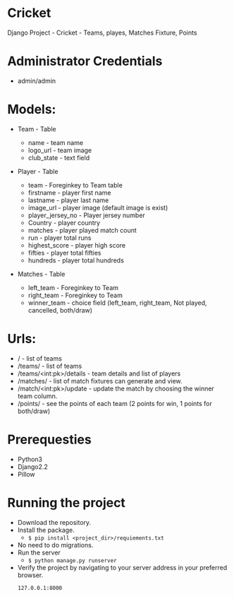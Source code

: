 # Cricket
Django Project - Cricket - Teams, playes, Matches Fixture, Points

# Administrator Credentials
  - admin/admin

# Models:
  - Team - Table
    - name - team name
    - logo_url - team image
    - club_state - text field
  
  - Player - Table
    - team - Foreginkey to Team table
    - firstname - player first name
    - lastname - player last name
    - image_url - player image (default image is exist)
    - player_jersey_no - Player jersey number
    - Country - player country
    - matches - player played match count
    - run - player total runs
    - highest_score - player high score
    - fifties - player total fifties
    - hundreds - player total hundreds
    
  - Matches - Table
    - left_team - Foreginkey to Team
    - right_team - Foreginkey to Team
    - winner_team - choice field (left_team, right_team, Not played, cancelled, both/draw)

# Urls:
  - / - list of teams
  - /teams/ - list of teams
  - /teams/&lt;int:pk&gt;/details - team details and list of players
  - /matches/ - list of match fixtures can generate and view.
  - /match/&lt;int:pk&gt;/update - update the match by choosing the winner team column. 
  - /points/  - see the points of each team (2 points for win, 1 points for both/draw)

# Prerequesties
  - Python3
  - Django2.2
  - Pillow

# Running the project
  - Download the repository.
  - Install the package.
    - `$ pip install <project_dir>/requiements.txt`
  - No need to do migrations.
  - Run the server
    - `$ python manage.py runserver`
  - Verify the project by navigating to your server address in your preferred browser.
    ```sh
    127.0.0.1:8000
    ```
    
    

